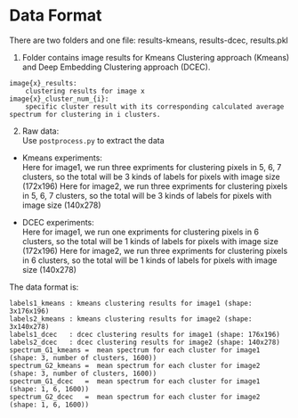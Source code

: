 # Data Format

There are two folders and one file: results-kmeans, results-dcec, results.pkl

1) Folder contains image results for Kmeans Clustering approach (Kmeans) and Deep Embedding Clustering approach (DCEC).
>
    image{x}_results: 
        clustering results for image x
    image{x}_cluster_num_{i}: 
        specific cluster result with its corresponding calculated average spectrum for clustering in i clusters.

2) Raw data: <br>
Use ``postprocess.py`` to extract the data

* Kmeans experiments: <br>
Here for image1, we run three expriments for clustering pixels in 5, 6, 7 clusters, so the total will be 3 kinds of labels for pixels with image size (172x196)
Here for image2, we run three expriments for clustering pixels in 5, 6, 7 clusters, so the total will be 3 kinds of labels for pixels with image size (140x278)

* DCEC experiments: <br>
Here for image1, we run one expriments for clustering pixels in 6 clusters, so the total will be 1 kinds of labels for pixels with image size (172x196)
Here for image2, we run three expriments for clustering pixels in 6 clusters, so the total will be 1 kinds of labels for pixels with image size (140x278)

The data format is:
>
    labels1_kmeans : kmeans clustering results for image1 (shape: 3x176x196)
    labels2_kmeans : kmeans clustering results for image2 (shape: 3x140x278)
    labels1_dcec   : dcec clustering results for image1 (shape: 176x196)
    labels2_dcec   : dcec clustering results for image2 (shape: 140x278)
    spectrum_G1_kmeans =  mean spectrum for each cluster for image1 (shape: 3, number of clusters, 1600))
    spectrum_G2_kmeans =  mean spectrum for each cluster for image2 (shape: 3, number of clusters, 1600))
    spectrum_G1_dcec   =  mean spectrum for each cluster for image1 (shape: 1, 6, 1600))
    spectrum_G2_dcec   =  mean spectrum for each cluster for image2 (shape: 1, 6, 1600))